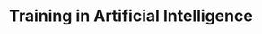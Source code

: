 ---
title: Training in Artificial Intelligence

# Organization information:
org_name: unicamp

# Activity-related information:
date_start: '2023-09-01'
date_end: '2023-09-01'
grant_number: 
my_role: 
description: #|-
    Online course

# Activity-outcomes-related information:
certificate_url: https://drive.google.com/file/d/1fYfMbGIRjWPrXpmo54T75iD0f1gbKHNJ/view?usp=sharing
project_url: 

# Activity category:
tags:
- extracurricular_professionalDevelopment
---